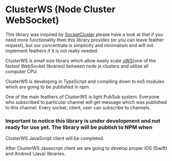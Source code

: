 # ClusterWS (Node Cluster WebSocket)

This library was inspired by [SocketCluster](https://github.com/SocketCluster/socketcluster) please have a look at that if you need more functionality then
this library provides (or you can leave feather request), but our concentrate is simplicity and minimalism and will not implement feathers
if it is not really needed.

ClusterWS is small size library which allow easily scale [uWS](https://github.com/uNetworking/uWebSockets)(one of the fastest WebSocket libraries)
between node js clusters and utilize all computer CPU.

ClusterWS is developing in TypeScript and compiling down to es5 modules which are going to be published in npm.

One of the main feathers of ClusterWS is light PubSub system. Everyone who subscribed to particular channel will get message which was published to
this channel. Every socket, client, user can subscribe to channels.

### Important to notice this library is under development and not ready for use yet. The library will be publish to NPM when
ClusterWS JavaScript client will be completed.

After ClusterWS Javascript client  we are going to develop proper IOS (Swift) and Android (Java) libraries.



